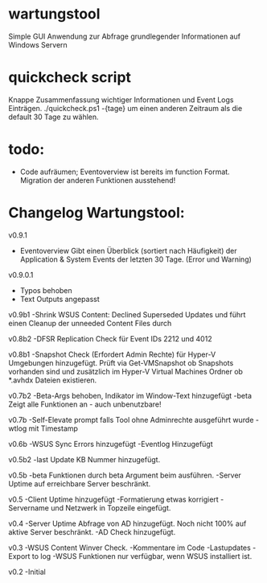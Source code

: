 # wartungstool
Simple GUI Anwendung zur Abfrage grundlegender Informationen auf Windows Servern

# quickcheck script
Knappe Zusammenfassung wichtiger Informationen und Event Logs Einträgen.
./quickcheck.ps1 -{tage} um einen anderen Zeitraum als die default 30 Tage zu wählen.

# todo:
- Code aufräumen; Eventoverview ist bereits im function Format. Migration der anderen Funktionen ausstehend!


# Changelog Wartungstool:
v0.9.1
- Eventoverview
  Gibt einen Überblick (sortiert nach Häufigkeit) der Application & System Events der letzten 30 Tage. (Error und Warning)
  
v0.9.0.1
- Typos behoben
- Text Outputs angepasst

v0.9b1
-Shrink WSUS Content: 
  Declined Superseded Updates und führt einen Cleanup der unneeded Content Files durch

v0.8b2
-DFSR Replication Check für Event IDs 2212 und 4012

v0.8b1
-Snapshot Check (Erfordert Admin Rechte) für Hyper-V Umgebungen hinzugefügt. Prüft via Get-VMSnapshot ob Snapshots vorhanden sind und zusätzlich im Hyper-V Virtual Machines Ordner ob *.avhdx Dateien existieren.

v0.7b2
-Beta-Args behoben, Indikator im Window-Text hinzugefügt
-beta Zeigt alle Funktionen an - auch unbenutzbare!

v0.7b
-Self-Elevate prompt falls Tool ohne Adminrechte ausgeführt wurde
-wtlog mit Timestamp

v0.6b
-WSUS Sync Errors hinzugefügt
-Eventlog Hinzugefügt

v0.5b2
-last Update KB Nummer hinzugefügt.

v0.5b
-beta Funktionen durch beta Argument beim ausführen.
-Server Uptime auf erreichbare Server beschränkt.

v0.5
-Client Uptime hinzugefügt
-Formatierung etwas korrigiert
-Servername und Netzwerk in Topzeile eingefügt.


v0.4
-Server Uptime Abfrage von AD hinzugefügt. Noch nicht 100% auf aktive Server beschränkt.
-AD Check hinzugefügt.

v0.3
-WSUS Content Winver Check.
-Kommentare im Code
-Lastupdates
-Export to log
-WSUS Funktionen nur verfügbar, wenn WSUS installiert ist.

v0.2
-Initial
